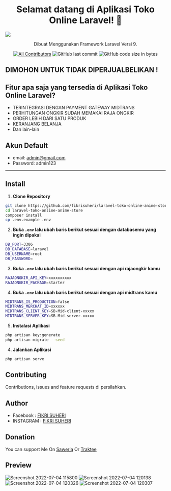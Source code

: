 <h1 align="center">Selamat datang di Aplikasi Toko Online Laravel! 👋</h1>
<img src="https://user-images.githubusercontent.com/61069138/177085248-ff1e8def-d301-4ad3-aea0-5a7416178997.png" >


<p align="center">Dibuat Menggunakan Framework Laravel Versi 9.</p>
<div align="center">

[![All Contributors](https://img.shields.io/github/contributors/fikrisuheri/laravel-toko-online-anime-store)](https://github.com/fikrisuheri/laravel-toko-online-anime-store/graphs/contributors)
![GitHub last commit](https://img.shields.io/github/last-commit/fikrisuheri/laravel-toko-online-anime-store.svg)
![GitHub code size in bytes](https://img.shields.io/github/languages/code-size/fikrisuheri/laravel-toko-online-anime-store)
</div>

## DIMOHON UNTUK TIDAK DIPERJUALBELIKAN !

## Fitur apa saja yang tersedia di Aplikasi Toko Online Laravel?

- TERINTEGRASI DENGAN PAYMENT GATEWAY MIDTRANS
- PERHITUNGAN ONGKIR SUDAH MEMAKAI RAJA ONGKIR
- ORDER LEBIH DARI SATU PRODUK
- KERANJANG BELANJA
- Dan lain-lain


## Akun Default

- email: admin@gmail.com
- Password: admin123

---

## Install

1. **Clone Repository**

```bash
git clone https://github.com/fikrisuheri/laravel-toko-online-anime-store.git
cd laravel-toko-online-anime-store
composer install
cp .env.example .env
```

2. **Buka `.env` lalu ubah baris berikut sesuai dengan databasemu yang ingin dipakai**

```bash
DB_PORT=3306
DB_DATABASE=laravel
DB_USERNAME=root
DB_PASSWORD=
```

3. **Buka `.env` lalu ubah baris berikut sesuai dengan api rajaongkir kamu**

```bash
RAJAONGKIR_API_KEY=xxxxxxxxxx
RAJAONGKIR_PACKAGE=starter
```

4. **Buka `.env` lalu ubah baris berikut sesuai dengan api midtrans kamu**

```bash
MIDTRANS_IS_PRODUCTION=false
MIDTRANS_MERCHAT_ID=xxxxxx
MIDTRANS_CLIENT_KEY=SB-Mid-client-xxxxx
MIDTRANS_SERVER_KEY=SB-Mid-server-xxxxx
```


5. **Instalasi Aplikasi**

```bash
php artisan key:generate
php artisan migrate --seed
```

4. **Jalankan Aplikasi**

```bash
php artisan serve
```


## Contributing

Contributions, issues and feature requests di persilahkan.


## Author

- Facebook : <a href="https://web.facebook.com/ahmad.ari.9847/"> FIKRI SUHERI</a>
- INSTAGRAM : <a href="https://www.instagram.com/fikrisuheri__"> FIKRI SUHERI</a>

## Donation

You can support Me On [Saweria](https://saweria.co/fikrisuheri) Or [Traktee](https://trakteer.id/fikri-suheri)

## Preview

![Screenshot 2022-07-04 115800](https://user-images.githubusercontent.com/61069138/177089013-6fc3302f-0daf-4598-9d84-79a709cadfa1.png)
![Screenshot 2022-07-04 120138](https://user-images.githubusercontent.com/61069138/177089020-91808870-775d-42ad-bc56-41db9d9cee25.png)
![Screenshot 2022-07-04 120326](https://user-images.githubusercontent.com/61069138/177089026-e700b29a-8120-4f9e-aa8f-3ce76f6ccf54.png)
![Screenshot 2022-07-04 120307](https://user-images.githubusercontent.com/61069138/177089043-7415b6c6-265f-448b-b67e-3f21face387a.png)
